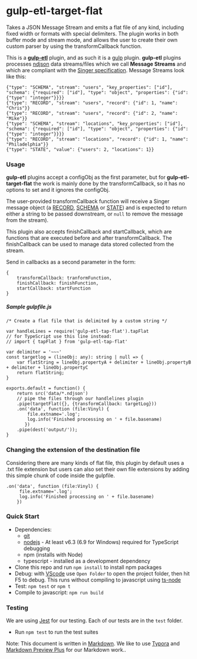 # gulp-etl-target-flat #


Takes a JSON Message Stream and emits a flat file of any kind, including fixed width or formats with special delimiters. The plugin works in both buffer mode and stream mode, and allows the user to create their own custom parser by using the transformCallback function.

This is a **[gulp-etl](https://gulpetl.com/)** plugin, and as such it is a [gulp](https://gulpjs.com/) plugin. **gulp-etl** plugins processes [ndjson](http://ndjson.org/) data streams/files which we call **Message Streams** and which are compliant with the [Singer specification](https://github.com/singer-io/getting-started/blob/master/docs/SPEC.md#output). Message Streams look like this:

```
{"type": "SCHEMA", "stream": "users", "key_properties": ["id"], "schema": {"required": ["id"], "type": "object", "properties": {"id": {"type": "integer"}}}}
{"type": "RECORD", "stream": "users", "record": {"id": 1, "name": "Chris"}}
{"type": "RECORD", "stream": "users", "record": {"id": 2, "name": "Mike"}}
{"type": "SCHEMA", "stream": "locations", "key_properties": ["id"], "schema": {"required": ["id"], "type": "object", "properties": {"id": {"type": "integer"}}}}
{"type": "RECORD", "stream": "locations", "record": {"id": 1, "name": "Philadelphia"}}
{"type": "STATE", "value": {"users": 2, "locations": 1}}
```

### Usage
**gulp-etl** plugins accept a configObj as the first parameter, but for **gulp-etl-target-flat**  the work is mainly done by the transformCallback, so it has no options to set and it ignores the configObj.

The user-provided transformCallback function will receive a Singer message object (a [RECORD](https://github.com/singer-io/getting-started/blob/master/docs/SPEC.md#record-message), [SCHEMA](https://github.com/singer-io/getting-started/blob/master/docs/SPEC.md#schema-message) or [STATE](https://github.com/singer-io/getting-started/blob/master/docs/SPEC.md#state-message)) and is expected to return either a string to be passed downstream, or ```null``` to remove the message from the stream).

This plugin also accepts finishCallback and startCallback, which are functions that are executed before and after transformCallback. The finishCallback can be used to manage data stored collected from the stream. 

Send in callbacks as a second parameter in the form: 

```
{
    transformCallback: tranformFunction,
    finishCallback: finishFunction,
    startCallback: startFunction
}
```

##### Sample gulpfile.js
```
/* Create a flat file that is delimited by a custom string */

var handleLines = require('gulp-etl-tap-flat').tapFlat
// for TypeScript use this line instead:
// import { tapFlat } from 'gulp-etl-tap-flat'

var delimiter = '~~~' 
const targetlog = (lineObj: any): string | null => {
    var flatString = lineObj.propertyA + delimiter + lineObj.propertyB + delimiter + lineObj.propertyC
    return flatString;
}

exports.default = function() {
    return src('data/*.ndjson')
    // pipe the files through our handlelines plugin
    .pipe(targetFlat({}, {transformCallback: targetLog}))
    .on('data', function (file:Vinyl) {
        file.extname='.log';
        log.info('Finished processing on ' + file.basename)
       }) 
    .pipe(dest('output/'));
}
```

### Changing the extension of the destination file
Considering there are many kinds of flat file, this plugin by default uses a .txt file extension but users can also set their own file extensions by adding this simple chunk of code inside the gulpfile.
```
.on('data', function (file:Vinyl) {
     file.extname='.log';
     log.info('Finished processing on ' + file.basename)
    })  
```

### Quick Start
* Dependencies: 
    * [git](https://git-scm.com/downloads)
    * [nodejs](https://nodejs.org/en/download/releases/) - At least v6.3 (6.9 for Windows) required for TypeScript debugging
    * npm (installs with Node)
    * typescript - installed as a development dependency
* Clone this repo and run `npm install` to install npm packages
* Debug: with [VScode](https://code.visualstudio.com/download) use `Open Folder` to open the project folder, then hit F5 to debug. This runs without compiling to javascript using [ts-node](https://www.npmjs.com/package/ts-node)
* Test: `npm test` or `npm t`
* Compile to javascript: `npm run build`

### Testing

We are using [Jest](https://facebook.github.io/jest/docs/en/getting-started.html) for our testing. Each of our tests are in the `test` folder.

- Run `npm test` to run the test suites



Note: This document is written in [Markdown](https://daringfireball.net/projects/markdown/). We like to use [Typora](https://typora.io/) and [Markdown Preview Plus](https://chrome.google.com/webstore/detail/markdown-preview-plus/febilkbfcbhebfnokafefeacimjdckgl?hl=en-US) for our Markdown work..



